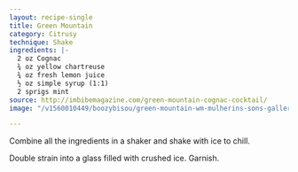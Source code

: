 ```yaml
---
layout: recipe-single
title: Green Mountain
category: Citrusy
technique: Shake
ingredients: |-
  2 oz Cognac
  ¾ oz yellow chartreuse
  ¾ oz fresh lemon juice
  ½ oz simple syrup (1:1)
  2 sprigs mint
source: http://imbibemagazine.com/green-mountain-cognac-cocktail/
image: "/v1560010449/boozybisou/green-mountain-wm-mulherins-sons-gallery-philly-crdt-daniel-olsovsky.jpg"

---
```

Combine all the ingredients in a shaker and shake with ice to chill.

Double strain into a glass filled with crushed ice. Garnish.